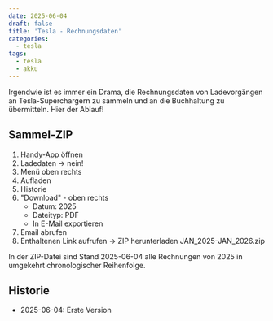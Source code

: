 ```yaml
---
date: 2025-06-04
draft: false
title: 'Tesla - Rechnungsdaten'
categories:
  - tesla
tags:
  - tesla
  - akku
---
```


<!--Tesla - Rechnungsdaten -->
<!--=============-->

Irgendwie ist es immer ein Drama, die Rechnungsdaten
von Ladevorgängen an Tesla-Superchargern zu sammeln
und an die Buchhaltung zu übermitteln. Hier der Ablauf!

<!-- more -->

Sammel-ZIP
----------

1. Handy-App öffnen
2. Ladedaten -> nein!
3. Menü oben rechts
4. Aufladen
5. Historie
6. "Download" - oben rechts
   - Datum: 2025
   - Dateityp: PDF
   - In E-Mail exportieren
7. Email abrufen
8. Enthaltenen Link aufrufen -> ZIP herunterladen JAN_2025-JAN_2026.zip

In der ZIP-Datei sind Stand 2025-06-04 alle Rechnungen von
2025 in umgekehrt chronologischer Reihenfolge.

Historie
--------

- 2025-06-04: Erste Version
